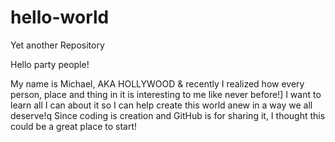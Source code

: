 # hello-world
Yet another Repository

Hello party people!

My name is Michael, AKA HOLLYWOOD & recently I
 realized how every person, place and thing
in it is interesting to me like never before!]
I want to learn all I can about it so I can help
create this world anew in a way we all deserve!q
Since coding is creation and GitHub is for
sharing it, I thought this could be a great
place to start!
